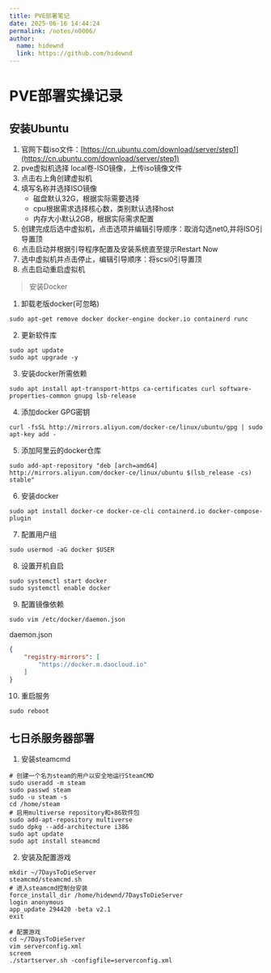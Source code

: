 ```yaml
---
title: PVE部署笔记
date: 2025-06-16 14:44:24
permalink: /notes/n0006/
author: 
  name: hidewnd
  link: https://github.com/hidewnd
---
```



# PVE部署实操记录


## 安装Ubuntu

1. 官网下载iso文件：[https://cn.ubuntu.com/download/server/step1](https://cn.ubuntu.com/download/server/step1)
2. pve虚拟机选择 local卷-ISO镜像，上传iso镜像文件
3. 点击右上角创建虚拟机
4. 填写名称并选择ISO镜像
    - 磁盘默认32G，根据实际需要选择
    - cpu根据需求选择核心数，类别默认选择host
    - 内存大小默认2GB，根据实际需求配置
5. 创建完成后选中虚拟机，点击选项并编辑引导顺序：取消勾选net0,并将ISO引导置顶
6. 点击启动并根据引导程序配置及安装系统直至提示Restart Now
7. 选中虚拟机并点击停止，编辑引导顺序：将scsi0引导置顶
8. 点击启动重启虚拟机

> 安装Docker


1. 卸载老版docker(可忽略)
```shell
sudo apt-get remove docker docker-engine docker.io containerd runc
```

2. 更新软件库
```shell
sudo apt update
sudo apt upgrade -y
```

3. 安装docker所需依赖
```shell
sudo apt install apt-transport-https ca-certificates curl software-properties-common gnupg lsb-release
```

4. 添加docker GPG密钥
```shell
curl -fsSL http://mirrors.aliyun.com/docker-ce/linux/ubuntu/gpg | sudo apt-key add -
```

5. 添加阿里云的docker仓库
```shell
sudo add-apt-repository "deb [arch=amd64] http://mirrors.aliyun.com/docker-ce/linux/ubuntu $(lsb_release -cs) stable"
```
6. 安装docker
```shell
sudo apt install docker-ce docker-ce-cli containerd.io docker-compose-plugin
```
7. 配置用户组
```shell
sudo usermod -aG docker $USER
```
8. 设置开机自启
```shell
sudo systemctl start docker
sudo systemctl enable docker
```

9. 配置镜像依赖
```shell
sudo vim /etc/docker/daemon.json
```

daemon.json
```json
{
    "registry-mirrors": [
        "https://docker.m.daocloud.io"
    ]
}
```

10. 重启服务
```shell
sudo reboot
```


## 七日杀服务器部署

1. 安装steamcmd

```shell
# 创建一个名为steam的用户以安全地运行SteamCMD
sudo useradd -m steam
sudo passwd steam
sudo -u steam -s
cd /home/steam
# 启用multiverse repository和×86软件包
sudo add-apt-repository multiverse
sudo dpkg --add-architecture i386
sudo apt update
sudo apt install steamcmd
```

2. 安装及配置游戏

```shell
mkdir ~/7DaysToDieServer
steamcmd/steamcmd.sh
# 进入steamcmd控制台安装
force_install_dir /home/hidewnd/7DaysToDieServer
login anonymous
app_update 294420 -beta v2.1
exit

# 配置游戏
cd ~/7DaysToDieServer
vim serverconfig.xml
screem
./startserver.sh -configfile=serverconfig.xml

```